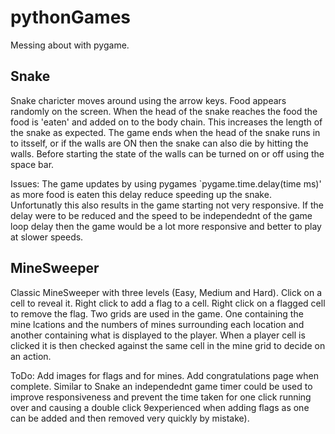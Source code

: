 # pythonGames

Messing about with pygame.

## Snake

Snake charicter moves around using the arrow keys. Food appears randomly on the screen. When the head of the snake reaches the food the food is 'eaten' and added on to the body chain. This increases the length of the snake as expected. The game ends when the head of the snake runs in to itsself, or if the walls are ON then the snake can also die by hitting the walls. Before starting the state of the walls can be turned on or off using the space bar.

Issues: The game updates by using pygames  `pygame.time.delay(time ms)' as more food is eaten this delay reduce speeding up the snake. Unfortunatly this also results in the game starting not very responsive. If the delay were to be reduced and the speed to be independednt of the game loop delay then the game would be a lot more responsive and better to play at slower speeds.

## MineSweeper

Classic MineSweeper with three levels (Easy, Medium and Hard). Click on a cell to reveal it. Right click to add a flag to a cell. Right click on a flagged cell to remove the flag. Two grids are used in the game. One containing the mine lcations and the numbers of mines surrounding each location and another containing what is displayed to the player. When a player cell is clicked it is then checked against the same cell in the mine grid to decide on an action. 

ToDo: Add images for flags and for mines. Add congratulations page when complete. Similar to Snake an independednt game timer could be used to improve responsiveness and prevent the time taken for one click running over and causing a double click 9experienced when adding flags as one can be added and then removed very quickly by mistake). 
